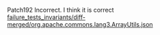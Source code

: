 Patch192 Incorrect. I think it is correct  
[failure_tests_invariants/diff-merged/org.apache.commons.lang3.ArrayUtils.json](https://boyang9602.github.io/?datasource=https://raw.githubusercontent.com/boyang9602/tmp/master/Lang/35/failure_tests_invariants/diff-merged/org.apache.commons.lang3.ArrayUtils.json)  
